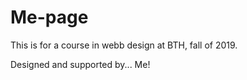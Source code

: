Me-page
=======

This is for a course in webb design at BTH, fall of 2019.

Designed and supported by... Me!
